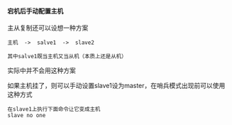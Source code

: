 #### 宕机后手动配置主机

主从复制还可以设想一种方案
```
主机  ->  salve1  ->  slave2

其中salve1既当主机又当从机（本质上还是从机）
```

实际中并不会用这种方案


如果主机挂了，则可以手动设置slave1设为master，在哨兵模式出现前可以使用这种方式
```
在slave1上执行下面命令让它变成主机
slave no one
```

